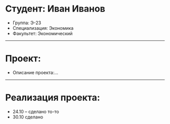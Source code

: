 # Студент: Иван Иванов
- Группа: Э-23
- Специализация: Экономика
- Факультет: Экономический
---
# Проект: 
- Описание проекта:...
---
# Реализация проекта:
- 24.10 – сделано то-то
- 30.10 сделано